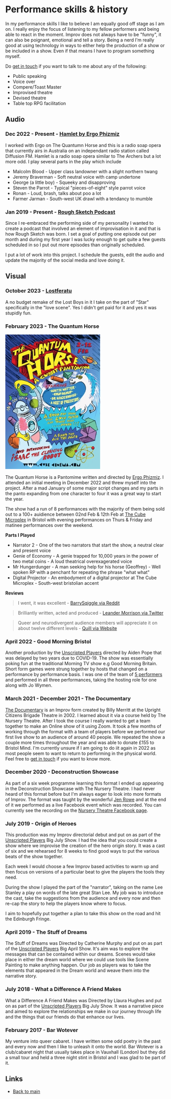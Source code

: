 # Performance skills & history

In my performance skills I like to believe I am equally good off stage as I am on. I really enjoy the focus of listening to my fellow performers and being able to react in the moment. Improv does not always have to be "funny", it can also be poignant, emotional and tell a story. Being a nerd I'm really good at using technology in ways to either help the production of a show or be included in a show. Even if that means I have to program something myself.

Do [get in touch](mailto:me@catharsis.co.uk) if you want to talk to me about any of the following:

* Public speaking
* Voice over
* Compere/Toast Master
* Improvised theatre
* Devised theatre
* Table top RPG facilitation

## Audio

### Dec 2022 - Present - [Hamlet by Ergo Phizmiz](https://www.instagram.com/p/CwceilYrRPJ/)

I worked with Ergo on The Quantumn Horse and this is a radio soap opera that currently airs in Australia on an independant radio station called Diffusion FM. Hamlet is a radio soap opera similar to The Archers but a lot more odd. I play several parts in the play which include

* Malcolm Blood - Upper class landowner with a slight northern twang
* Jeremy Braverman - Soft neutral voice with camp undertone
* George (a little boy) - Squeeky and disapproving
* Steven the Parrot - Typical "pieces-of-eight" style parrot voice
* Ronan - Loud, brash, talks about poo a lot
* Farmer Jarman - South-west UK drawl with a tendancy to mumble

### Jan 2019 - Present - [Rough Sketch Podcast](https://www.roughsketch.online/)

Since I re-embraced the performing side of my personality I wanted to create a podcast that involved an element of improvisation in it and that is how Rough Sketch was born. I set a goal of putting one episode out per month and during my first year I was lucky enough to get quite a few guests scheduled in so I put out more episodes than originally scheduled.

I put a lot of work into this project. I schedule the guests, edit the audio and update the majority of the social media and love doing it.

## Visual

### October 2023 - [Lostferatu](https://www.cubecinema.com/programme/event/lostferatu-premiere,13276/)

A no budget remake of the Lost Boys in it I take on the part of "Star" specifically in the "love scene". Yes I didn't get paid for it and yes it was stupidly fun.

### February 2023 - The Quantum Horse

![Quantum Horse Poster](./images/QuantumHorse-small.jpeg)

The Quantum Horse is a Pantomime written and directed by [Ergo Phizmiz](ergophizmizmusic.bandcamp.com). I attended an initial meeting in December 2022 and threw myself into the project. After a mad January of some major script changes and my parts in the panto expanding from one character to four it was a great way to start the year.

The show had a run of 8 performances with the majority of them being sold out to a 100+ auidience between 02nd Feb & 12th Feb at [The Cube Microplex](https://cubecinema.com/) in Bristol with evening performances on Thurs & Friday and matinee performances over the weekend.

**Parts I Played**

* Narrator 2 - One of the two narrators that start the show, a neutral clear and present voice
* Genie of Economy - A genie trapped for 10,000 years in the power of two metal coins - A loud theatrical overexagerated voice
* Mr Hungerdunger - A man seeking help for his horse (Geoffrey) - Well spoken RP with a penchant for repeating the phrase "what what"
* Digital Projector - An embodyment of a digital projector at The Cube Microplex - South-west bristolian accent

**Reviews**

> I went, it was excellent - [BarrySqiggle via Reddit](https://www.reddit.com/r/bristol/comments/10rsipy/comment/j768pb2/?utm_source=reddit&utm_medium=web2x&context=3)

> Brilliantly written, acted and produced - [Leander Morrison via Twitter](https://twitter.com/LeandaMorrison/status/1623961667250823171)

> Queer and neurodivergent audience members will appreciate it on about twelve different levels - [Quill via Website](https://www.cuillioc.org/0/partnerships/Reviews/review-quantum-horse)

### April 2022 - Good Morning Bristol

Another production by the [Unscripted Players](https://www.facebook.com/unscriptedplay/) directed by Aiden Pope that was delayed by two years due to COVID-19. The show was essentially poking fun at the traditional Morning TV show e.g Good Morning Britain. Short form games were strung together by hosts that changed on a performance by performance basis. I was one of the team of [5 performers](https://improvtheatre.co.uk/meet-the-cast-of-good-morning-bristol/) and performed in all three performances, taking the hosting role for one along with Jo Wymen.  

### March 2021 - December 2021 - The Documentary

[The Documentary](https://improv.fandom.com/wiki/The_Documentary) is an Improv form created by Billy Merritt at the Upright Citizens Brigade Theatre in 2002. I learned about it via a course held by The Nursery Theatre. After I took the course I really wanted to get a team together to make an Online show of it using Zoom. It took a few months of working through the format with a team of players before we performed our first live show to an audience of around 40 people. We repeated the show a couple more times throughout the year and was able to donate £155 to Bristol Mind. I'm currently unsure if I am going to do iit again in 2022 as most people seem to want to return to performing in the physical world. Feel free to [get in touch](mailto:me@catharsis.co.uk) if you want to know more.

### December 2020 - Deconstruction Showcase

As part of a six week programme learning this format I ended up appearing in the Deconstruction Showcase with The Nursery Theatre. I had never heard of this format before but I'm always eager to look into more formats of Improv. The format was taught by the wonderful [Jen Rowe](http://www.jennyrowe.co.uk/) and at the end of it we performed as a live Facebook event which was recorded. You can currently see the recording on the [Nursery Theatre Facebook page](https://www.facebook.com/336623673035352/videos/851870432298250/).

### July 2019 - Origin of Heroes

This production was my Improv directorial debut and put on as part of the [Unscripted Players](https://www.facebook.com/unscriptedplay/) Big July Show. I had the idea that you could create a show where we improvise the creation of the hero origin story. It was a cast of six and we rehearsed for 8 weeks to find good ways to put the various beats of the show together.

Each week I would choose a few Improv based activities to warm up and then focus on versions of a particular beat to give the players the tools they need.

During the show I played the part of the "narrator", taking on the name Lee Stanley a play on words of the late great Stan Lee. My job was to introduce the cast, take the suggestions from the audience and every now and then re-cap the story to help the players know where to focus.

I aim to hopefully put together a plan to take this show on the road and hit the Edinburgh Fringe.

### April 2019 - The Stuff of Dreams

The Stuff of Dreams was Directed by Catherine Murphy and put on as part of the [Unscripted Players](https://www.facebook.com/unscriptedplay/) Big April Show. It's aim was to explore the messages that can be contained within our dreams. Scenes would take place in either the dream world where we could use tools like Scene Painting to make anything happen. Our job as players was to take the elements that appeared in the Dream world and weave them into the narrative story.

### July 2018 - What a Difference A Friend Makes

What a Difference A Friend Makes was Directed by Llaura Hughes and put on as part of the [Unscripted Players](https://www.facebook.com/unscriptedplay/) Big July Show. It was a narrative piece and aimed to explore the relationships we make in our journey through life and the things that our friends do that enhance our lives.

### February 2017 - Bar Wotever

My venture into queer cabaret. I have written some odd poetry in the past and every now and then I like to unleash it onto the world. Bar Wotever is a club/cabaret night that usually takes place in Vauxhall (London) but they did a small tour and held a three night stint in Bristol and I was glad to be part of it.

## Links

* [Back to main](/)
